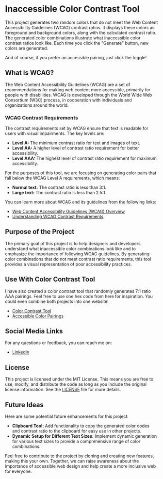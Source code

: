 # Inaccessible Color Contrast Tool

This project generates two random colors that do not meet the Web Content Accessibility Guidelines (WCAG) contrast ratios. It displays these colors as foreground and background colors, along with the calculated contrast ratio. The generated color combinations illustrate what inaccessible color contrast ratios look like. Each time you click the "Generate" button, new colors are generated.

And of course, if you prefer an accessible pairing, just click the toggle!

## What is WCAG?

The Web Content Accessibility Guidelines (WCAG) are a set of recommendations for making web content more accessible, primarily for people with disabilities. WCAG is developed through the World Wide Web Consortium (W3C) process, in cooperation with individuals and organizations around the world.

### WCAG Contrast Requirements

The contrast requirements set by WCAG ensure that text is readable for users with visual impairments. The key levels are:

- **Level A:** The minimum contrast ratio for text and images of text.
- **Level AA:** A higher level of contrast ratio requirement for better accessibility.
- **Level AAA:** The highest level of contrast ratio requirement for maximum accessibility.

For the purposes of this tool, we are focusing on generating color pairs that fall below the WCAG Level A requirements, which means:

- **Normal text:** The contrast ratio is less than 3:1.
- **Large text:** The contrast ratio is less than 2.5:1.

You can learn more about WCAG and its guidelines from the following links:

- [Web Content Accessibility Guidelines (WCAG) Overview](https://www.w3.org/WAI/standards-guidelines/wcag/)
- [Understanding WCAG Contrast Requirements](https://www.w3.org/WAI/WCAG21/Understanding/contrast-minimum.html)

## Purpose of the Project

The primary goal of this project is to help designers and developers understand what inaccessible color combinations look like and to emphasize the importance of following WCAG guidelines. By generating color combinations that do not meet contrast ratio requirements, this tool provides a visual representation of poor accessibility practices.

## Use With Color Contrast Tool

I have also created a color contrast tool that randomly generates 7:1 ratio AAA pairings. Feel free to use one hex code from here for inspiration. You could even combine both projects into one website!

- [Color Contrast Tool](https://color-contrast-tool.vercel.app/)
- [Accessible Color Pairings](https://accessible-color-pairings.vercel.app/)

## Social Media Links

For any questions or feedback, you can reach me on:

- [LinkedIn](https://www.linkedin.com/in/jonamichahammo/)

## License

This project is licensed under the MIT License. This means you are free to use, modify, and distribute the code as long as you include the original license information. See the [LICENSE](LICENSE) file for more details.

## Future Ideas

Here are some potential future enhancements for this project:

- **Clipboard Tool:** Add functionality to copy the generated color codes and contrast ratio to the clipboard for easy use in other projects.
- **Dynamic Setup for Different Text Sizes:** Implement dynamic generation for various text sizes to provide a comprehensive range of color combinations.

Feel free to contribute to the project by cloning and creating new features, making this your own. Together, we can raise awareness about the importance of accessible web design and help create a more inclusive web for everyone.
